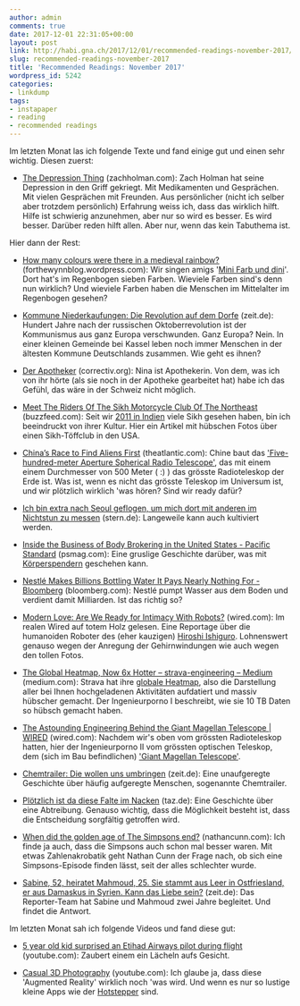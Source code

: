 ```yaml
---
author: admin
comments: true
date: 2017-12-01 22:31:05+00:00
layout: post
link: http://habi.gna.ch/2017/12/01/recommended-readings-november-2017/
slug: recommended-readings-november-2017
title: 'Recommended Readings: November 2017'
wordpress_id: 5242
categories:
- linkdump
tags:
- instapaper
- reading
- recommended readings
---
```


Im letzten Monat las ich folgende Texte und fand einige gut und einen sehr wichtig.
Diesen zuerst:





  * [The Depression Thing](https://zachholman.com/posts/the-depression-thing) (zachholman.com): Zach Holman hat seine Depression in den Griff gekriegt. Mit Medikamenten und Gesprächen. Mit vielen Gesprächen mit Freunden. Aus persönlicher (nicht ich selber aber trotzdem persönlich) Erfahrung weiss ich, dass das wirklich hilft. Hilfe ist schwierig anzunehmen, aber nur so wird es besser. Es wird besser. Darüber reden hilft allen. Aber nur, wenn das kein Tabuthema ist.



Hier dann der Rest:



  * [How many colours were there in a medieval rainbow?](https://forthewynnblog.wordpress.com/2017/11/20/how-many-colours-were-there-in-a-medieval-rainbow/) (forthewynnblog.wordpress.com): Wir singen amigs '[Mini Farb und dini](http://chinderliedli.ch/index.php/2011/05/20/mini-farb-und-dini/)'. Dort hat's im Regenbogen sieben Farben. Wieviele Farben sind's denn nun wirklich? Und wieviele Farben haben die Menschen im Mittelalter im Regenbogen gesehen?


  * [Kommune Niederkaufungen: Die Revolution auf dem Dorfe](http://www.zeit.de/2017/43/kommune-niederkaufungen-kommunismus-kassel/komplettansicht) (zeit.de): Hundert Jahre nach der russischen Oktoberrevolution ist der Kommunismus aus ganz Europa verschwunden. Ganz Europa? Nein. In einer kleinen Gemeinde bei Kassel leben noch immer Menschen in der ältesten Kommune Deutschlands zusammen. Wie geht es ihnen?


  * [Der Apotheker](https://correctiv.org/recherchen/stories/2017/11/10/der-alte-apotheker/) (correctiv.org): Nina ist Apothekerin. Von dem, was ich von ihr hörte (als sie noch in der Apotheke gearbeitet hat) habe ich das Gefühl, das wäre in der Schweiz nicht möglich.


  * [Meet The Riders Of The Sikh Motorcycle Club Of The Northeast](https://www.buzzfeed.com/teresamathew/on-a-ride-with-a-sikh-motorcycle-club) (buzzfeed.com): Seit wir [2011 in Indien](https://flic.kr/p/9BGRPe) viele Sikh gesehen haben, bin ich beeindruckt von ihrer Kultur. Hier ein Artikel mit hübschen Fotos über einen Sikh-Töffclub in den USA.


  * [China’s Race to Find Aliens First](https://www.theatlantic.com/magazine/archive/2017/12/what-happens-if-china-makes-first-contact/544131/) (theatlantic.com): Chine baut das ['Five-hundred-meter Aperture Spherical Radio Telescope'](http://fast.bao.ac.cn/en/), das mit einem einem Durchmesser von 500 Meter ( :) ) das grösste Radioteleskop der Erde ist. Was ist, wenn es nicht das grösste Teleskop im Universum ist, und wir plötzlich wirklich 'was hören? Sind wir ready dafür?


  * [Ich bin extra nach Seoul geflogen, um mich dort mit anderen im Nichtstun zu messen](https://www.stern.de/neon/magazin/freizeit/ich-bin-extra-nach-seoul-geflogen--um-mich-dort-mit-anderen-im-nichtstun-zu-messen-7687950.html) (stern.de): Langeweile kann auch kultiviert werden.


  * [Inside the Business of Body Brokering in the United States - Pacific Standard](https://psmag.com/magazine/arms-dealers) (psmag.com): Eine gruslige Geschichte darüber, was mit  [Körperspendern](http://www.ana.unibe.ch/dienstleistungen/koerperspende/index_ger.html) geschehen kann.


  * [Nestlé Makes Billions Bottling Water It Pays Nearly Nothing For - Bloomberg](https://www.bloomberg.com/news/features/2017-09-21/nestl-makes-billions-bottling-water-it-pays-nearly-nothing-for) (bloomberg.com): Nestlé pumpt Wasser aus dem Boden und verdient damit Milliarden. Ist das richtig so?


  * [Modern Love: Are We Ready for Intimacy With Robots?](https://www.wired.com/2017/10/hiroshi-ishiguro-when-robots-act-just-like-humans/) (wired.com): Im realen Wired auf totem Holz gelesen. Eine Reportage über die humanoiden Roboter des (eher kauzigen) [Hiroshi Ishiguro](https://en.wikipedia.org/wiki/Hiroshi_Ishiguro). Lohnenswert genauso wegen der Anregung der Gehirnwindungen wie auch wegen den tollen Fotos.


  * [The Global Heatmap, Now 6x Hotter – strava-engineering – Medium](https://medium.com/strava-engineering/the-global-heatmap-now-6x-hotter-23fc01d301de) (medium.com): Strava hat ihre [globale Heatmap](https://labs.strava.com/heatmap/#13.51/7.39493/46.95466/hot/all), also die Darstellung aller bei Ihnen hochgeladenen Aktivitäten aufdatiert und massiv hübscher gemacht. Der Ingenieurporno I beschreibt, wie sie 10 TB Daten so hübsch gemacht haben.


  * [The Astounding Engineering Behind the Giant Magellan Telescope | WIRED](https://www.wired.com/story/the-astounding-engineering-behind-the-giant-magellan-telescope/) (wired.com): Nachdem wir's oben vom grössten Radioteleskop hatten, hier der Ingenieurporno II vom grössten optischen Teleskop, dem (sich im Bau befindlichen) ['Giant Magellan Telescope'](http://www.gmto.org/gallery/3d-renderings/). 


  * [Chemtrailer: Die wollen uns umbringen](http://www.zeit.de/2017/41/fake-news-chemtrails-wissenschaft-wahrheit-luegenpresse/komplettansicht) (zeit.de): Eine unaufgeregte Geschichte über häufig aufgeregte Menschen, sogenannte Chemtrailer.


  * [Plötzlich ist da diese Falte im Nacken](http://www.taz.de/!5455285/) (taz.de): Eine Geschichte über eine Abtreibung. Genauso wichtig, dass die Möglichkeit besteht ist, dass die Entscheidung sorgfältig getroffen wird.


  * [When did the golden age of The Simpsons end?](http://www.nathancunn.com/2017-10-26-simpsons-decline/) (nathancunn.com): Ich finde ja auch, dass die Simpsons auch schon mal besser waren. Mit etwas Zahlenakrobatik geht Nathan Cunn der Frage nach, ob sich eine Simpsons-Episode finden lässt, seit der alles schlechter wurde.


  * [Sabine, 52, heiratet Mahmoud, 25. Sie stammt aus Leer in Ostfriesland, er aus Damaskus in Syrien. Kann das Liebe sein?](http://www.zeit.de/2017/44/beziehungen-syrer-deutsche-heirat-flucht-partnerschaft/komplettansicht) (zeit.de): Das Reporter-Team hat Sabine und Mahmoud zwei Jahre begleitet. Und findet die Antwort.



Im letzten Monat sah ich folgende Videos und fand diese gut:



  * [5 year old kid surprised an Etihad Airways pilot during flight](https://www.youtube.com/watch?v=HXkSe_QCJL4) (youtube.com): Zaubert einem ein Lächeln aufs Gesicht.


  * [Casual 3D Photography](https://www.youtube.com/watch?v=wGBistgOsyQ) (youtube.com): Ich glaube ja, dass diese 'Augmented Reality' wirklich noch 'was wird. Und wenn es nur so lustige kleine Apps wie der [Hotstepper](http://hotstepper.dance/) sind.


